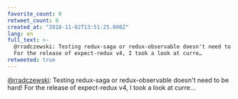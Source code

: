 ```yaml
---
favorite_count: 0
retweet_count: 0
created_at: "2018-11-02T13:51:25.000Z"
lang: en
full_text: >-
  @rradczewski: Testing redux-saga or redux-observable doesn't need to be hard!
  For the release of expect-redux v4, I took a look at curre…
retweeted: true
---
```


[@rradczewski](https://twitter.com/rradczewski): Testing redux-saga or
redux-observable doesn't need to be hard! For the release of expect-redux v4, I
took a look at curre…
